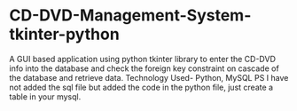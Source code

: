 # CD-DVD-Management-System-tkinter-python
A GUI based application using python tkinter library to enter the CD-DVD info into the database and check the foreign key constraint on cascade of the database and retrieve data.
Technology Used- Python, MySQL
PS I have not added the sql file but added the code in the python file, just create a table in your mysql.
